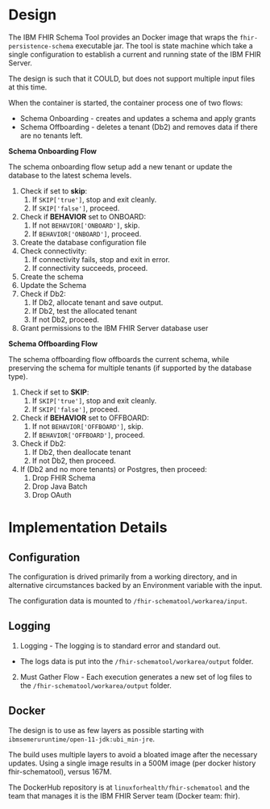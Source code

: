 # **Design**

The IBM FHIR Schema Tool provides an Docker image that wraps the `fhir-persistence-schema` executable jar. The tool is state machine which take a single configuration to establish a current and running state of the IBM FHIR Server.

The design is such that it COULD, but does not support multiple input files at this time.

When the container is started, the container process one of two flows:

* Schema Onboarding - creates and updates a schema and apply grants
* Schema Offboarding - deletes a tenant (Db2) and removes data if there are no tenants left.

**Schema Onboarding Flow**

The schema onboarding flow setup add a new tenant or update the database to the latest schema levels. 

1. Check if set to **skip**: 
    1. If `SKIP['true']`, stop and exit cleanly. 
    1. If `SKIP['false']`, proceed.
1. Check if **BEHAVIOR** set to ONBOARD:
    1. If not `BEHAVIOR['ONBOARD']`, skip. 
    1. If `BEHAVIOR['ONBOARD']`, proceed.
1. Create the database configuration file
1. Check connectivity: 
    1. If connectivity fails, stop and exit in error. 
    1. If connectivity succeeds, proceed.
1. Create the schema
1. Update the Schema 
1. Check if Db2:
    1. If Db2, allocate tenant and save output.
    1. If Db2, test the allocated tenant
    1. If not Db2, proceed.
1. Grant permissions to the IBM FHIR Server database user

**Schema Offboarding Flow**

The schema offboarding flow offboards the current schema, while preserving the schema for multiple tenants (if supported by the database type).

1. Check if set to **SKIP**: 
    1. If `SKIP['true']`, stop and exit cleanly. 
    1. If `SKIP['false']`, proceed.
1. Check if **BEHAVIOR** set to OFFBOARD:
    1. If not `BEHAVIOR['OFFBOARD']`, skip. 
    1. If `BEHAVIOR['OFFBOARD']`, proceed.
1. Check if Db2: 
    1. If Db2, then deallocate tenant
    1. If not Db2, then proceed.
1. If (Db2 and no more tenants) or Postgres, then proceed:
    1. Drop FHIR Schema
    1. Drop Java Batch
    1. Drop OAuth

# **Implementation Details**

## Configuration

The configuration is drived primarily from a working directory, and in alternative circumstances backed by an Environment variable with the input.

The configuration data is mounted to `/fhir-schematool/workarea/input`.

## Logging
1. Logging - The logging is to standard error and standard out. 
 - The logs data is put into the `/fhir-schematool/workarea/output` folder.
2. Must Gather Flow - Each execution generates a new set of log files to the `/fhir-schematool/workarea/output` folder.

## Docker 
The design is to use as few layers as possible starting with `ibmsemeruruntime/open-11-jdk:ubi_min-jre`. 

The build uses multiple layers to avoid a bloated image after the necessary updates. Using a single image results in a 500M image (per docker history fhir-schematool), versus 167M.

The DockerHub repository is at `linuxforhealth/fhir-schematool` and the team that manages it is the IBM FHIR Server team (Docker team: fhir).